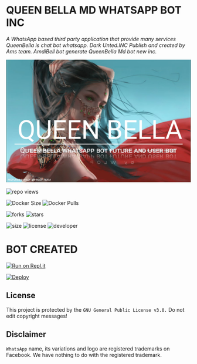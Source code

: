 # QUEEN BELLA MD WHATSAPP BOT INC
*A WhatsApp based third party application that provide many services QueenBella is chat bot whatsapp. Dark Unted.INC Publish and created by Ams team. AmdiBell bot generate QueenBella Md bot new inc.*

![cover](tmp/QueenBella.jpg)


![repo views](https://hits.seeyoufarm.com/api/count/incr/badge.svg?url=https%3A%2F%2Fgithub.com%2FDarkUnited%2FQueenBella&count_bg=%2379C83D&title_bg=%23555555&icon=gitpod.svg&icon_color=%23E7E7E7&title=Views&edge_flat=false)

![Docker Size](https://img.shields.io/docker/image-size/DarkUnited/QueenBella?style=flat&logo=docker&label=Docker+Size)
![Docker Pulls](https://img.shields.io/docker/pulls/DarkUnited/QueenBella?style=flat&logo=docker&label=Docker+Pulls)

![forks](https://img.shields.io/github/forks/DarkUnited/QueenBella?label=Forks&style=social)
![stars](https://img.shields.io/github/stars/DarkUnited/QueenBella?style=social)

![size](https://img.shields.io/github/repo-size/DarkUnited/QueenBella?color=purple&label=Repo%20Size&style=plastic)
![license](https://img.shields.io/github/license/DarkUnited/QueenBella?color=purple&label=License&style=plastic)
![developer](https://img.shields.io/static/v1?label=Author&message=Dark%20United&color=purple&style=plastic)

# BOT CREATED
    
[![Run on Repl.it](https://repl.it/badge/github/quiec/QueenBella)](https://replit.com/@AMSKNIFEYT/QUEEN-BELLA-MD?v=1)


[![Deploy](https://www.herokucdn.com/deploy/button.svg)](https://dashboard.heroku.com/new?button-url=https%3A%2F%2Fgithub.com%2F&template=https%3A%2F%2Fgithub.com%2FDarkUnited%2Fqueenbella)



## License
This project is protected by the `GNU General Public License v3.0.`
Do not edit copyright messages!

## Disclaimer
`WhatsApp` name, its variations and logo are registered trademarks on Facebook. We have nothing to do with the registered trademark.
